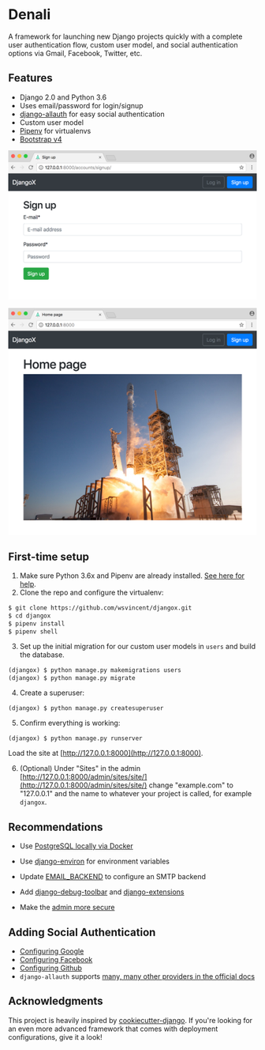 # Denali

A framework for launching new Django projects quickly with a complete user authentication flow, custom user model, and social authentication options via Gmail, Facebook, Twitter, etc.

## Features

* Django 2.0 and Python 3.6
* Uses email/password for login/signup
* [django-allauth](https://github.com/pennersr/django-allauth) for easy social authentication
* Custom user model
* [Pipenv](https://github.com/pypa/pipenv) for virtualenvs
* [Bootstrap v4](https://getbootstrap.com/)

![Sign up](static/images/signup.png)

<!-- ![Log in](static/images/login.png)

![Forget password](static/images/forgetpassword.png) -->

![Home](static/images/home.png)

<!-- ![About](static/images/about.png) -->

## First-time setup

1.  Make sure Python 3.6x and Pipenv are already installed. [See here for help](https://djangoforbeginners.com/initial-setup/).
2.  Clone the repo and configure the virtualenv:

```
$ git clone https://github.com/wsvincent/djangox.git
$ cd djangox
$ pipenv install
$ pipenv shell
```

3.  Set up the initial migration for our custom user models in `users` and build the database.

```
(djangox) $ python manage.py makemigrations users
(djangox) $ python manage.py migrate
```

4.  Create a superuser:

```
(djangox) $ python manage.py createsuperuser
```

5.  Confirm everything is working:

```
(djangox) $ python manage.py runserver
```

Load the site at [http://127.0.0.1:8000](http://127.0.0.1:8000).

6.  (Optional) Under "Sites" in the admin  [http://127.0.0.1:8000/admin/sites/site/](http://127.0.0.1:8000/admin/sites/site/) change "example.com" to "127.0.0.1" and the name to whatever your project is called, for example `djangox`.

## Recommendations

* Use [PostgreSQL locally via Docker](https://wsvincent.com/django-docker-postgresql/)
* Use [django-environ](https://github.com/joke2k/django-environ) for environment variables
* Update [EMAIL_BACKEND](https://docs.djangoproject.com/en/2.0/topics/email/#module-django.core.mail) to configure an SMTP backend
* Add [django-debug-toolbar](https://github.com/jazzband/django-debug-toolbar) and [django-extensions](https://github.com/django-extensions/django-extensions)

* Make the [admin more secure](https://opensource.com/article/18/1/10-tips-making-django-admin-more-secure)

## Adding Social Authentication

* [Configuring Google](https://wsvincent.com/django-allauth-tutorial-custom-user-model/#google-credentials)
* [Configuring Facebook](http://www.sarahhagstrom.com/2013/09/the-missing-django-allauth-tutorial/#Create_and_configure_a_Facebook_app)
* [Configuring Github](https://wsvincent.com/django-allauth-tutorial/)
* `django-allauth` supports [many, many other providers in the official docs](https://django-allauth.readthedocs.io/en/latest/providers.html)

## Acknowledgments

This project is heavily inspired by [cookiecutter-django](https://github.com/pydanny/cookiecutter-django). If you're looking for an even more advanced framework that comes with deployment configurations, give it a look!
